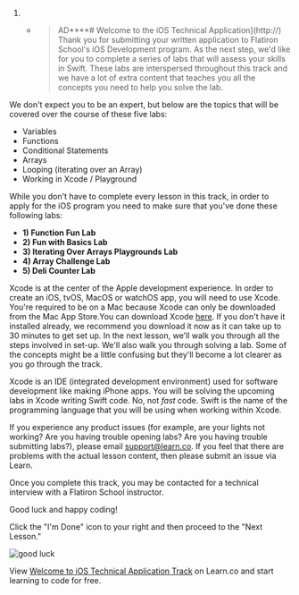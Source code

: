 1. * > AD****# Welcome to the iOS Technical Application](http://)
Thank you for submitting your written application to Flatiron School's iOS Development program. As the next step, we'd like for you to complete a series of labs that will assess your skills in Swift. These labs are interspersed throughout this track and we have a lot of extra content that teaches you all the concepts you need to help you solve the lab. 

We don't expect you to be an expert, but below are the topics that will be covered over the course of these five labs:
* Variables
* Functions
* Conditional Statements
* Arrays
* Looping (iterating over an Array)
* Working in Xcode / Playground

While you don't have to complete every lesson in this track, in order to apply for the iOS program you need to make sure that you've done these following labs: 

* **1) Function Fun Lab**
* **2) Fun with Basics Lab**
* **3) Iterating Over Arrays Playgrounds Lab**
* **4) Array Challenge Lab**
* **5) Deli Counter Lab**


Xcode is at the center of the Apple development experience. In order to create an iOS, tvOS, MacOS or watchOS app, you will need to use Xcode. You're required to be on a Mac because Xcode can only be downloaded from the Mac App Store.You can download Xcode [here](https://itunes.apple.com/us/app/xcode/id497799835?ls=1&mt=12). If you don't have it installed already, we recommend you download it now as it can take up to 30 minutes to get set up. In the next lesson, we'll walk you through all the steps involved in set-up. We'll also walk you through solving a lab. Some of the concepts might be a little confusing but they'll become a lot clearer as you go through the track. 

Xcode is an IDE (integrated development environment) used for software development like making iPhone apps. You will be solving the upcoming labs in Xcode writing Swift code. No, not *fast* code. Swift is the name of the programming language that you will be using when working within Xcode.

If you experience any product issues (for example, are your lights not working? Are you having trouble opening labs? Are you having trouble submitting labs?), please email support@learn.co. If you feel that there are problems with the actual lesson content, then please submit an issue via Learn.

Once you complete this track, you may be contacted for a technical interview with a Flatiron School instructor.

Good luck and happy coding!

Click the "I'm Done" icon to your right and then proceed to the "Next Lesson."

![good luck](https://media.giphy.com/media/IUjaKjjPPbGaQ/giphy.gif)

<p class='util--hide'>View <a href='https://learn.co/lessons/welcome-to-ios-technical-application-track'>Welcome to iOS Technical Application Track</a> on Learn.co and start learning to code for free.</p>
